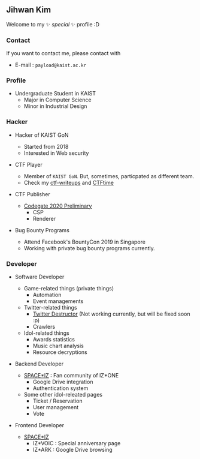 ## Jihwan Kim
Welcome to my ✨ _special_ ✨ profile :D

### Contact
If you want to contact me, please contact with
* E-mail : `payload@kaist.ac.kr`

### Profile
* Undergraduate Student in KAIST
  - Major in Computer Science
  - Minor in Industrial Design

### Hacker
* Hacker of KAIST GoN
  - Started from 2018
  - Interested in Web security

* CTF Player
  - Member of `KAIST GoN`. But, sometimes, particpated as different team.
  - Check my [ctf-writeups](https://github.com/mdsnins/ctf-writeups) and [CTFtime](https://ctftime.org/user/39983)

* CTF Publisher
  - [Codegate 2020 Preliminary](https://github.com/mdsnins/My-CTF-Challenges/tree/master/2020/Codegate-Qual)
    - CSP
    - Renderer

* Bug Bounty Programs
  - Attend Facebook's BountyCon 2019 in Singapore
  - Working with private bug bounty programs currently.
   
### Developer
* Software Developer
  - Game-related things (private things)
    - Automation
    - Event managements
  - Twitter-related things
    - [Twitter Destructor](https://github.com/mdsnins/Twitter-Destructor) (Not working currently, but will be fixed soon :p)
    - Crawlers
  - Idol-related things
    - Awards statistics
    - Music chart analysis
    - Resource decryptions

* Backend Developer
  - [SPACE\*IZ](https://wiz-one.co.kr/) : Fan community of IZ\*ONE
    - Google Drive integration
    - Authentication system
  - Some other idol-releated pages
    - Ticket / Reservation
    - User management
    - Vote   
   
* Frontend Developer
  - [SPACE\*IZ](https://wiz-one.co.kr/)
    - IZ\*VOIC : Special anniversary page
    - IZ\*ARK : Google Drive browsing 

